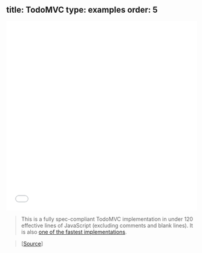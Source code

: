 title: TodoMVC
type: examples
order: 5
---

<iframe width="100%" height="500" src="/perf/todomvc-benchmark/vue/index.html" allowfullscreen="allowfullscreen" frameborder="0"></iframe>

> This is a fully spec-compliant TodoMVC implementation in under 120 effective lines of JavaScript (excluding comments and blank lines). It is also [one of the fastest implementations](/perf/).

> [[Source](https://github.com/yyx990803/vue/tree/master/examples/todomvc)]